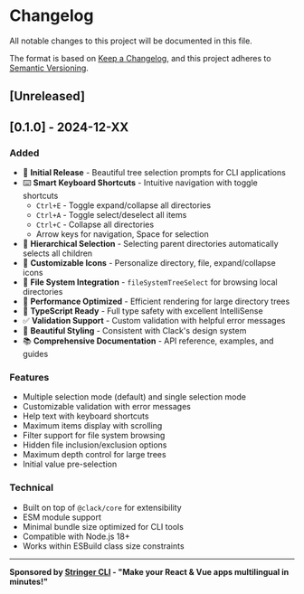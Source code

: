 # Changelog

All notable changes to this project will be documented in this file.

The format is based on [Keep a Changelog](https://keepachangelog.com/en/1.0.0/),
and this project adheres to [Semantic Versioning](https://semver.org/spec/v2.0.0.html).

## [Unreleased]

## [0.1.0] - 2024-12-XX

### Added
- 🌳 **Initial Release** - Beautiful tree selection prompts for CLI applications
- ⌨️ **Smart Keyboard Shortcuts** - Intuitive navigation with toggle shortcuts
  - `Ctrl+E` - Toggle expand/collapse all directories
  - `Ctrl+A` - Toggle select/deselect all items  
  - `Ctrl+C` - Collapse all directories
  - Arrow keys for navigation, Space for selection
- 🎯 **Hierarchical Selection** - Selecting parent directories automatically selects all children
- 🎨 **Customizable Icons** - Personalize directory, file, expand/collapse icons
- 📁 **File System Integration** - `fileSystemTreeSelect` for browsing local directories
- 🚀 **Performance Optimized** - Efficient rendering for large directory trees
- 📱 **TypeScript Ready** - Full type safety with excellent IntelliSense
- ✅ **Validation Support** - Custom validation with helpful error messages
- 🎨 **Beautiful Styling** - Consistent with Clack's design system
- 📚 **Comprehensive Documentation** - API reference, examples, and guides

### Features
- Multiple selection mode (default) and single selection mode
- Customizable validation with error messages
- Help text with keyboard shortcuts
- Maximum items display with scrolling
- Filter support for file system browsing
- Hidden file inclusion/exclusion options
- Maximum depth control for large trees
- Initial value pre-selection

### Technical
- Built on top of `@clack/core` for extensibility
- ESM module support
- Minimal bundle size optimized for CLI tools
- Compatible with Node.js 18+ 
- Works within ESBuild class size constraints

---

**Sponsored by [Stringer CLI](https://stringer-cli.com) - "Make your React & Vue apps multilingual in minutes!"**